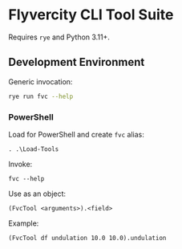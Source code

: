 # Flyvercity CLI Tool Suite

Requires `rye` and Python 3.11+.

## Development Environment

Generic invocation:

```sh
rye run fvc --help
```

### PowerShell

Load for PowerShell and create `fvc` alias:

```pwsh
. .\Load-Tools
```

Invoke:

```pwsh
fvc --help
```

Use as an object:

```pwsh
(FvcTool <arguments>).<field>
```

Example:

```pwsh
(FvcTool df undulation 10.0 10.0).undulation
```
